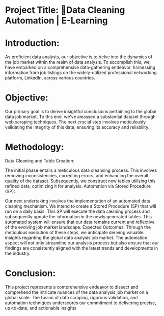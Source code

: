 # Project Title: 🤖Data Cleaning Automation | E-Learning

# Introduction:
As proficient data analysts, our objective is to delve into the dynamics of the job market within the realm of data analysis. To accomplish this, we have embarked on a comprehensive data-gathering endeavor, harnessing information from job listings on the widely-utilized professional networking platform, LinkedIn, across various countries.

# Objective:
Our primary goal is to derive insightful conclusions pertaining to the global data job market. To this end, we've amassed a substantial dataset through web scraping techniques. The next crucial step involves meticulously validating the integrity of this data, ensuring its accuracy and reliability.

# Methodology:
Data Cleaning and Table Creation:

The initial phase entails a meticulous data cleansing process. This involves removing inconsistencies, correcting errors, and enhancing the overall quality of the dataset. Subsequently, we construct new tables utilizing this refined data, optimizing it for analysis. Automation via Stored Procedure (SP):

Our next undertaking involves the implementation of an automated data cleaning mechanism. We intend to create a Stored Procedure (SP) that will run on a daily basis. This SP will execute the data cleaning process and subsequently update the information in the newly generated tables. This automated system will ensure that our data remains current and reflective of the evolving job market landscape. Expected Outcomes: Through the meticulous execution of these steps, we anticipate deriving valuable insights regarding the global data analysis job market. The automation aspect will not only streamline our analysis process but also ensure that our findings are consistently aligned with the latest trends and developments in the industry.

# Conclusion:
This project represents a comprehensive endeavor to dissect and comprehend the intricate nuances of the data analysis job market on a global scale. The fusion of data scraping, rigorous validation, and automation techniques underscores our commitment to delivering precise, up-to-date, and actionable insights
